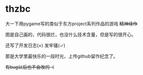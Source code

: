 # thzbc

大一下用pygame写的类似于东方project系列作品的游戏 ~~精神续作~~

图是自己画的，代码很烂，也没什么技术含量，但是写的很开心。

还写了开发日志(×) 发牢骚(✓)

那是大学里最快乐的一段时光，上传github留作纪念了。

~~有bug以后也不会改的（~~
